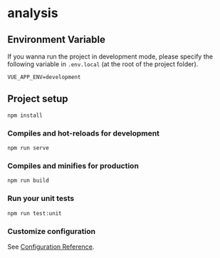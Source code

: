# analysis


## Environment Variable
If you wanna run the project in development mode, please specify the following variable in `.env.local` (at the root of the project folder).
```
VUE_APP_ENV=development
```

## Project setup
```
npm install
```

### Compiles and hot-reloads for development
```
npm run serve
```

### Compiles and minifies for production
```
npm run build
```

### Run your unit tests
```
npm run test:unit
```

### Customize configuration
See [Configuration Reference](https://cli.vuejs.org/config/).

